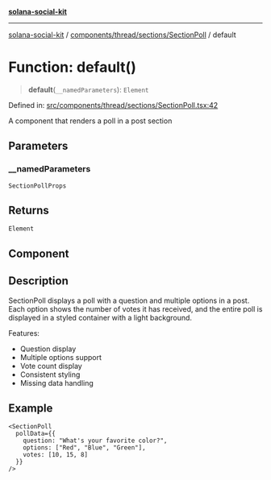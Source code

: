 [**solana-social-kit**](../../../../../README.md)

***

[solana-social-kit](../../../../../README.md) / [components/thread/sections/SectionPoll](../README.md) / default

# Function: default()

> **default**(`__namedParameters`): `Element`

Defined in: [src/components/thread/sections/SectionPoll.tsx:42](https://github.com/SendArcade/solana-social-starter/blob/98f94bb63d3814df24512365f6ae706d273e698f/src/components/thread/sections/SectionPoll.tsx#L42)

A component that renders a poll in a post section

## Parameters

### \_\_namedParameters

`SectionPollProps`

## Returns

`Element`

## Component

## Description

SectionPoll displays a poll with a question and multiple options in a post.
Each option shows the number of votes it has received, and the entire poll
is displayed in a styled container with a light background.

Features:
- Question display
- Multiple options support
- Vote count display
- Consistent styling
- Missing data handling

## Example

```tsx
<SectionPoll
  pollData={{
    question: "What's your favorite color?",
    options: ["Red", "Blue", "Green"],
    votes: [10, 15, 8]
  }}
/>
```
